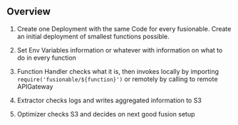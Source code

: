 ## Overview

1. Create one Deployment with the same Code for every fusionable. Create an initial deployment of smallest functions possible.

2. Set Env Variables information or whatever with information on what to do in every function

3. Function Handler checks what it is, then invokes locally by importing `require('fusionable/${function}')` or remotely by calling to remote APIGateway

3. Extractor checks logs and writes aggregated information to S3

4. Optimizer checks S3 and decides on next good fusion setup